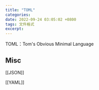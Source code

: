 ```yaml
---
title: "TOML"
categories: 
date: 2022-09-24 03:05:02 +0800
tags: 文件格式
excerpt: 
---
```


TOML：Tom's Obvious Minimal Language










## Misc

[[JSON]]

[[YAML]]

